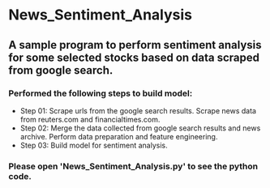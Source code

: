 # News_Sentiment_Analysis
## A sample program to perform sentiment analysis for some selected stocks based on data scraped from google search.
### Performed the following steps to build model:
* Step 01: Scrape urls from the google search results. Scrape news data from reuters.com and financialtimes.com.
* Step 02: Merge the data collected from google search results and news archive. Perform data preparation and feature engineering.
* Step 03: Build model for sentiment analysis.

### Please open 'News_Sentiment_Analysis.py' to see the python code.
